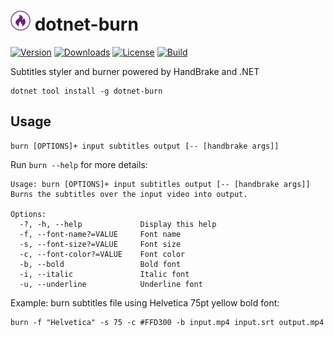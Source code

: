 ![Icon](https://raw.githubusercontent.com/devlooped/dotnet-burn/main/assets/img/32x32.png) dotnet-burn
============

[![Version](https://img.shields.io/nuget/v/dotnet-burn.svg?color=royalblue)](https://www.nuget.org/packages/dotnet-burn) 
[![Downloads](https://img.shields.io/nuget/dt/dotnet-burn.svg?color=green)](https://www.nuget.org/packages/dotnet-burn) 
[![License](https://img.shields.io/github/license/devlooped/chromium.svg?color=blue)](https://github.com/devlooped/dotnet-burn/blob/main/license.txt) 
[![Build](https://github.com/devlooped/dotnet-burn/workflows/build/badge.svg?branch=main)](https://github.com/devlooped/dotnet-burn/actions)

Subtitles styler and burner powered by HandBrake and .NET

```
dotnet tool install -g dotnet-burn
```

## Usage
<!-- #content -->

```
burn [OPTIONS]+ input subtitles output [-- [handbrake args]]
```

Run `burn --help` for more details:

```
Usage: burn [OPTIONS]+ input subtitles output [-- [handbrake args]]
Burns the subtitles over the input video into output.

Options:
  -?, -h, --help             Display this help
  -f, --font-name?=VALUE     Font name
  -s, --font-size?=VALUE     Font size
  -c, --font-color?=VALUE    Font color
  -b, --bold                 Bold font
  -i, --italic               Italic font
  -u, --underline            Underline font
```

Example: burn subtitles file using Helvetica 75pt yellow bold font:

```
burn -f "Helvetica" -s 75 -c #FFD300 -b input.mp4 input.srt output.mp4
```

<!-- #sponsors -->
<!-- include https://github.com/devlooped/sponsors/raw/main/footer.md -->